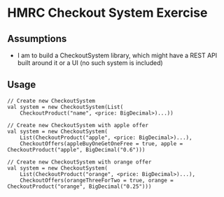 # HMRC Checkout System Exercise

## Assumptions
* I am to build a CheckoutSystem library, which might have a REST API built around it or a UI (no such system is included)

## Usage
```
// Create new CheckoutSystem
val system = new CheckoutSystem(List(
    CheckoutProduct("name", <price: BigDecimal>)...))
    
// Create new CheckoutSystem with apple offer
val system = new CheckoutSystem(
    List(CheckoutProduct("apple", <price: BigDecimal>)...),
    CheckoutOffers(appleBuyOneGetOneFree = true, apple = CheckoutProduct("apple", BigDecimal("0.6")))
    
// Create new CheckoutSystem with orange offer
val system = new CheckoutSystem(
    List(CheckoutProduct("orange", <price: BigDecimal>)...),
    CheckoutOffers(orangeThreeForTwo = true, orange = CheckoutProduct("orange", BigDecimal("0.25")))
```
